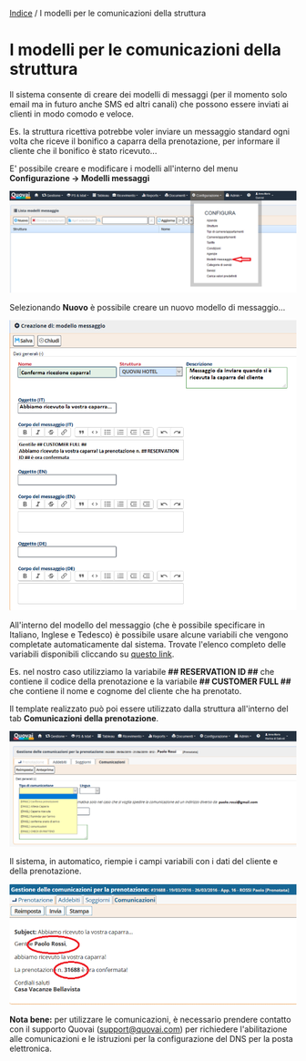 [Indice](index.html) / I modelli per le comunicazioni della struttura


# I modelli per le comunicazioni della struttura

Il sistema consente di creare dei modelli di messaggi (per il momento solo email ma in futuro anche SMS ed altri canali) che possono essere inviati ai clienti in modo comodo e veloce.

Es. la struttura ricettiva potrebbe voler inviare un messaggio standard ogni volta che riceve il bonifico a caparra della prenotazione, per informare il cliente che il bonifico è stato ricevuto...

E' possibile creare e modificare i modelli all'interno del menu **Configurazione -> Modelli messaggi**

![](images/modelli-messaggi-001.png)

Selezionando **Nuovo** è possibile creare un nuovo modello di messaggio...

![](images/modelli-messaggi-002.png)

All'interno del modello del messaggio (che è possibile specificare in Italiano, Inglese e Tedesco) è possibile usare alcune variabili che vengono completate automaticamente dal sistema. Trovate l'elenco completo delle variabili disponibili cliccando su [questo link](https://quovai.github.io/variabili-disponibili-per-i-template-email-it.html).

Es. nel nostro caso utilizziamo la variabile **## RESERVATION ID ##** che contiene il codice della prenotazione e la variabile **## CUSTOMER FULL ##** che contiene il nome e cognome del cliente che ha prenotato.

Il template realizzato può poi essere utilizzato dalla struttura all'interno del tab **Comunicazioni della prenotazione**.

![](images/modelli-messaggi-003.png)

Il sistema, in automatico, riempie i campi variabili con i dati del cliente e della prenotazione.

![](images/modelli-messaggi-004.png)

**Nota bene:** per utilizzare le comunicazioni, è necessario prendere contatto con il supporto Quovai (support@quovai.com) per richiedere l'abilitazione alle comunicazioni e le istruzioni per la configurazione del DNS per la posta elettronica.